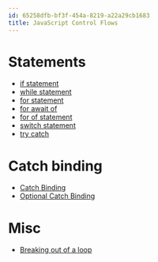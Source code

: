 ```yaml
---
id: 65258dfb-bf3f-454a-8219-a22a29cb1683
title: JavaScript Control Flows
---
```


# Statements

-   [if statement](20201030093832-javascript_if_statement)
-   [while statement](20201030093956-javascript_while_statement)
-   [for statement](20201030094040-javascript_for_statement)
-   [for await of](20201030095741-javascript_for_await_of)
-   [for of statement](20201030093304-javascript_for_of)
-   [switch statement](20201030094138-javascript_switch_statement)
-   [try catch](20201116154444-javascript_catch_binding)

# Catch binding

-   [Catch Binding](20201116154444-javascript_catch_binding)
-   [Optional Catch
    Binding](20201116154824-javascript_optional_catch_binding)

# Misc

-   [Breaking out of a
    loop](20201030094343-javascript_breaking_out_of_a_loop)
